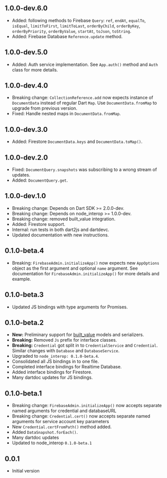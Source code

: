 ## 1.0.0-dev.6.0

- Added: following methods to Firebase `Query`: `ref`, `endAt`, `equalTo`,
  `isEqual`, `limitToFirst`, `limitToLast`, `orderByChild`, `orderByKey`, 
  `orderByPriority`, `orderByValue`, `startAt`, `toJson`, `toString`.
- Added: Firebase Database `Reference.update` method.

## 1.0.0-dev.5.0

- Added: Auth service implementation. See `App.auth()` method and `Auth` class
  for more details.

## 1.0.0-dev.4.0

- Breaking change: `CollectionReference.add` now expects instance of
  `DocumentData` instead of regular Dart `Map`. Use `DocumentData.fromMap` to
  upgrade from previous version.
- Fixed: Handle nested maps in `DocumentData.fromMap`.

## 1.0.0-dev.3.0

- Added: Firestore `DocumentData.keys` and `DocumentData.toMap()`.

## 1.0.0-dev.2.0

- Fixed: `DocumentQuery.snapshots` was subscribing to a wrong stream of updates.
- Added: `DocumentQuery.get`.

## 1.0.0-dev.1.0

- Breaking change: Depends on Dart SDK >= 2.0.0-dev.
- Breaking change: Depends on node_interop >= 1.0.0-dev.
- Breaking change: removed built_value integration.
- Added: Firestore support.
- Internal: run tests in both dart2js and dartdevc.
- Updated documentation with new instructions.

## 0.1.0-beta.4

- Breaking: `FirebaseAdmin.initializeApp()` now expects new `AppOptions`
    object as the first argument and optional `name` argument. See documentation
    for `FirebaseAdmin.initializeApp()` for more details and example.

## 0.1.0-beta.3

- Updated JS bindings with type arguments for Promises.

## 0.1.0-beta.2

- **New:** Preliminary support for [built_value](https://pub.dartlang.org/packages/built_value) models and serializers.
- **Breaking:** Removed `Js` prefix for interface classes.
- **Breaking:** `Credential` got split in to `CredentialService` and
  `Credential`. Similar changes with `Database` and `DatabaseService`.
- Upgraded to `node_interop: 0.1.0-beta.4`.
- Consolidated all JS bindings in to one file.
- Completed interface bindings for Realtime Database.
- Added interface bindings for Firestore.
- Many dartdoc updates for JS bindings.

## 0.1.0-beta.1

- Breaking change: `FirebaseAdmin.initializeApp()` now accepts separate named
    arguments for credential and databaseURL
- Breaking change: `Credential.cert()` now accepts separate named arguments
    for service account key parameters
- New `Credential.certFromPath()` method added.
- Added `DataSnapshot.forEach()`.
- Many dartdoc updates
- Updated to node_interop `0.1.0-beta.1`

## 0.0.1

- Initial version
